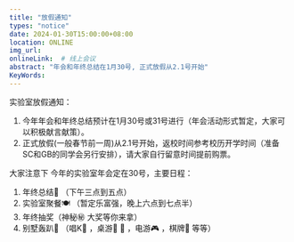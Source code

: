 ```yaml
---
title: "放假通知"
types: "notice"
date: 2024-01-30T15:00:00+08:00
location: ONLINE
img_url: 
onlineLink:  # 线上会议
abstract: "年会和年终总结在1月30号, 正式放假从2.1号开始"
KeyWords:
---
```


实验室放假通知：

1. 今年年会和年终总结预计在1月30号或31号进行（年会活动形式暂定，大家可以积极献言献策）。
2. 正式放假(一般春节前一周)从2.1号开始，返校时间参考校历开学时间（准备SC和GB的同学会另行安排），请大家自行留意时间提前购票。

大家注意下
今年的实验室年会定在30号，主要日程：

1. 年终总结📝 （下午三点到五点）
2. 实验室聚餐🍽 （暂定乐富强，晚上六点到七点半）
3. 年终抽奖（神秘㊙️ 大奖等你来拿）
4. 别墅轰趴🏯 （唱K🎤 ，桌游🎱 🎯 ，电游🎮 ，棋牌🎲 等等）